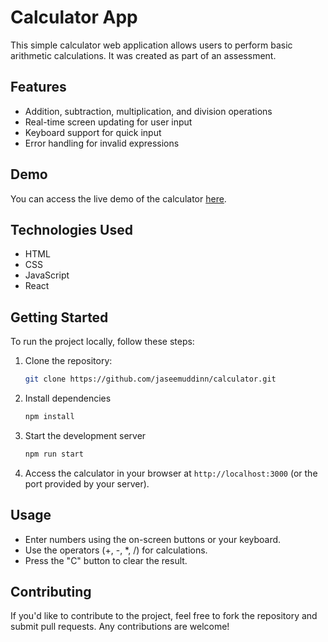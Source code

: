 # Calculator App

This simple calculator web application allows users to perform basic arithmetic calculations. It was created as part of an assessment.

## Features

- Addition, subtraction, multiplication, and division operations
- Real-time screen updating for user input
- Keyboard support for quick input
- Error handling for invalid expressions

## Demo

You can access the live demo of the calculator [here](#https://calculator-self-five-58.vercel.app/).

## Technologies Used

- HTML
- CSS
- JavaScript
- React

## Getting Started

To run the project locally, follow these steps:

1. Clone the repository:

   ```bash
   git clone https://github.com/jaseemuddinn/calculator.git
   ```

2. Install dependencies

   ```bash
   npm install
   ```

3. Start the development server

   ```bash
   npm run start
   ```

4. Access the calculator in your browser at `http://localhost:3000` (or the port provided by your server).

## Usage

- Enter numbers using the on-screen buttons or your keyboard.
- Use the operators (+, -, \*, /) for calculations.
- Press the "C" button to clear the result.

## Contributing

If you'd like to contribute to the project, feel free to fork the repository and submit pull requests. Any contributions are welcome!
